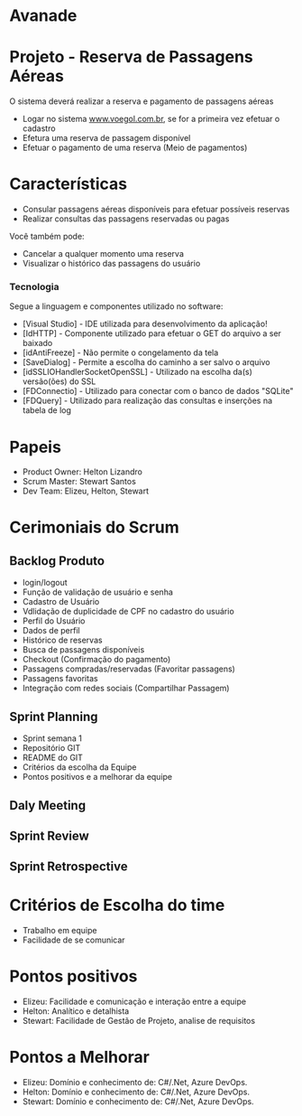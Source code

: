 # Avanade

# Projeto - Reserva de Passagens Aéreas

O sistema deverá realizar a reserva e pagamento de passagens aéreas

  - Logar no sistema www.voegol.com.br, se for a primeira vez efetuar o cadastro
  - Efetura uma reserva de passagem disponível
  - Efetuar o pagamento de uma reserva (Meio de pagamentos)  

# Características

  - Consular passagens aéreas disponíveis para efetuar possíveis reservas
  - Realizar consultas das passagens reservadas ou pagas
  
Você também pode:
  - Cancelar a qualquer momento uma reserva
  - Visualizar o histórico das passagens do usuário  

### Tecnologia

Segue a linguagem e componentes utilizado no software:

* [Visual Studio] - IDE utilizada para desenvolvimento da aplicação!
* [IdHTTP] - Componente utilizado para efetuar o GET do arquivo a ser baixado
* [idAntiFreeze] - Não permite o congelamento da tela
* [SaveDialog] - Permite a escolha do caminho a ser salvo o arquivo
* [idSSLIOHandlerSocketOpenSSL] - Utilizado na escolha da(s) versão(ões) do SSL
* [FDConnectio] - Utilizado para conectar com o banco de dados "SQLite"
* [FDQuery] - Utilizado para realização das consultas e inserções na tabela de log

# Papeis
  - Product Owner: Helton Lizandro
  - Scrum Master: Stewart Santos
  - Dev Team: Elizeu, Helton, Stewart

# Cerimoniais do Scrum

## Backlog Produto
  - login/logout
  - Função de validação de usuário e senha
  - Cadastro de Usuário
  - Vdlidação de duplicidade de CPF no cadastro do usuário
  - Perfil do Usuário
  - Dados de perfil
  - Histórico de reservas
  - Busca de passagens disponíveis
  - Checkout (Confirmação do pagamento)
  - Passagens compradas/reservadas (Favoritar passagens)
  - Passagens favoritas 
  - Integração com redes sociais (Compartilhar Passagem)

## Sprint Planning
  - Sprint semana 1
  - Repositório GIT
  - README do GIT
  - Critérios da escolha da Equipe
  - Pontos positivos e a melhorar da equipe
  
## Daly Meeting

## Sprint Review

## Sprint Retrospective

# Critérios de Escolha do time
  - Trabalho em equipe
  - Facilidade de se comunicar  
  
# Pontos positivos
  - Elizeu: Facilidade e comunicação e interação entre a equipe 
  - Helton: Analítico e detalhista
  - Stewart: Facilidade de Gestão de Projeto, analise de requisitos
  
# Pontos a Melhorar  
  - Elizeu: Domínio e conhecimento de: C#/.Net, Azure DevOps.
  - Helton: Domínio e conhecimento de: C#/.Net, Azure DevOps.
  - Stewart: Domínio e conhecimento de: C#/.Net, Azure DevOps.

